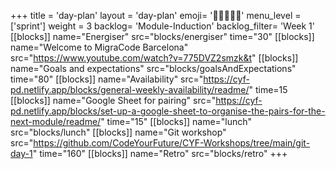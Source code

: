 +++
title = 'day-plan'
layout = 'day-plan'
emoji= '🧑🏽‍🤝‍🧑🏽'
menu_level = ['sprint']
weight = 3
backlog= 'Module-Induction'
backlog_filter= 'Week 1'
[[blocks]]
name="Energiser"
src="blocks/energiser"
time="30"
[[blocks]]
name="Welcome to MigraCode Barcelona"
src="https://www.youtube.com/watch?v=775DVZ2smzk&t"
[[blocks]]
name="Goals and expectations"
src="blocks/goalsAndExpectations"
time="80"
[[blocks]]
name="Availability"
src="https://cyf-pd.netlify.app/blocks/general-weekly-availability/readme/"
time=15
[[blocks]]
name="Google Sheet for pairing"
src="https://cyf-pd.netlify.app/blocks/set-up-a-google-sheet-to-organise-the-pairs-for-the-next-module/readme/"
time="15"
[[blocks]]
name="lunch"
src="blocks/lunch"
[[blocks]]
name="Git workshop"
src="https://github.com/CodeYourFuture/CYF-Workshops/tree/main/git-day-1"
time="160"
[[blocks]]
name="Retro"
src="blocks/retro"
+++
